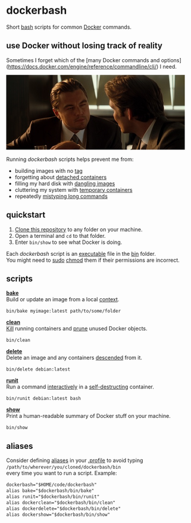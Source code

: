 # dockerbash

Short
[bash](https://en.wikipedia.org/wiki/Bash_(Unix_shell))
scripts for common
[Docker](https://www.docker.com/)
commands.

## use Docker without losing track of reality

Sometimes I forget which of the
[many Docker commands and options]
(https://docs.docker.com/engine/reference/commandline/cli/)
I need.

![Can I run these scripts inside a Docker container?](squint.jpg)

Running *dockerbash* scripts helps prevent me from:

* building images with no 
[tag](https://docs.docker.com/engine/reference/commandline/build/#tag-an-image--t)
* forgetting about
[detached containers](https://docs.docker.com/engine/reference/run/#detached-vs-foreground)
* filling my hard disk with
[dangling images](https://docs.docker.com/config/pruning/)
* cluttering my system with
[temporary containers](https://docs.docker.com/engine/reference/run/#clean-up---rm)
* repeatedly
[mistyping long commands](https://github.com/nvbn/thefuck)


## quickstart

1. [Clone this repository](https://help.github.com/articles/cloning-a-repository/)
to any folder on your machine.
2. Open a terminal and `cd` to that folder.
3. Enter `bin/show` to see what Docker is doing.

Each *dockerbash* script is an
[executable](https://en.wikipedia.org/wiki/File_system_permissions#Permissions)
file in the
[bin](bin)
folder.  
You might need to
[sudo](https://en.wikipedia.org/wiki/Sudo)
[chmod](https://en.wikipedia.org/wiki/Chmod)
them if their permissions are incorrect.

## scripts

**[bake](bin/bake)**  
Build or update an image from a local 
[context](https://docs.docker.com/engine/reference/commandline/build/#extended-description).

    bin/bake myimage:latest path/to/some/folder

**[clean](bin/clean)**  
[Kill](https://docs.docker.com/engine/reference/commandline/kill/)
running containers and
[prune](https://docs.docker.com/engine/reference/commandline/system_prune/)
unused Docker objects.

    bin/clean

**[delete](bin/delete)**  
Delete an image and any containers
[descended](https://docs.docker.com/engine/reference/commandline/ps/#ancestor)
from it.

    bin/delete debian:latest

**[runit](bin/runit)**  
Run a command
[interactively](https://docs.docker.com/engine/reference/run/#foreground)
in a
[self-destructing](https://docs.docker.com/engine/reference/run/#clean-up---rm)
container.

    bin/runit debian:latest bash

**[show](bin/show)**  
Print a human-readable summary of Docker stuff on your machine.

    bin/show

## aliases

Consider defining
[aliases](http://tldp.org/LDP/abs/html/aliases.html)
in your
[.profile](https://apple.stackexchange.com/questions/99835/how-to-create-bash-profile-and-profile)
to avoid typing  
`/path/to/wherever/you/cloned/dockerbash/bin`  
every time you want to run a script. Example:

```
dockerbash="$HOME/code/dockerbash"
alias bake="$dockerbash/bin/bake"
alias runit="$dockerbash/bin/runit"
alias dockerclean="$dockerbash/bin/clean"
alias dockerdelete="$dockerbash/bin/delete"
alias dockershow="$dockerbash/bin/show"
```
